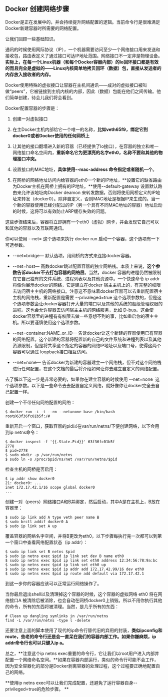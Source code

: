 ## Docker 创建网络步骤

Docker是正在发展中的，并会持续提升网络配置的逻辑。当前命令行是很难满足Docker新建容器时所需要的网络配置。

让我们回顾一些基础知识。

通讯的时候使用网际协议（IP），一个机器需要访问至少一个网络接口用来发送和接收包，路由表定义了通过接口可达IP地址范围。网络接口不一定非是物理设备。**实际上，在每一个Linux机器（和每个Docker容器内部）的lo回环接口都是有效的而且完全是虚拟的——Linux内核简单地拷贝回环（数据）包，直接从发送者的内存放入接收者的内存。**

Docker使用特殊的虚拟接口让容器在主机间通讯——成对的虚拟接口被叫做“peers”，它被链接到主机内核的内部，因此（数据）包能在他们之间传输。他们简单创建，待会儿我们将会看到。

Docker配置容器的步骤是：

1. 创建一对虚拟接口

2. 在主Docker主机内部给它一个唯一的名称，**比如veth65f9，绑定它到docker0或者Docker使用的任何网桥上**

3. 让其他的接口翻墙进入新的容器（已经提供了lo接口），在容器的独立和唯一网络接口命名空间内，**重新命名它为更漂亮的名字eth0，名称不要和其他的物理接口冲突。**

4. 设置接口的MAC地址，**具体使用--mac-address 命令指定或者随机一个**。

5. 在网桥的网络地址访问内给容器的eth0一个新的IP地址，**设置它的缺省路由为Docker主机在网桥上拥有的IP地址。**使用--default-gateway 设置默认路由来允许该地址向Docker deamon 来转发数据，否则将使用网桥定义的IP地址来转发（docker0）。除非自定义，否则MAC地址是根据IP来生成的。当一个新的容器使用已经分配过的IP（另一个具有不同MAC地址的容器）地址启动的时候，这将可以有效防止ARP缓存失效的问题。

这些步骤结束后，容器将立即拥有一个eth0（虚拟）网卡，并会发现它自己可以和其他的容器以及互联网通讯。

你可以使用 --net= 这个选项来执行 docker run 启动一个容器，这个选项有一下可选参数。

* --net=bridge— 默认选项，用网桥的方式来连接docker容器。

* --net=host— 高数docker跳过配置容器的独立网络栈。本质上来说，**这个参数告诉docker不去打包容器的网络层**。当然，docker 容器的进程仍然被限制在它自己独有的文件系统、进程列表以及其他资源中。一个快速命令 ip addr 将像你展示docker的网络，它是建立在docker 宿主主机上的，有完整的权限去访问宿主主机的网络接口。注意这不意味着docker容器可以去重新配置宿主主机的网络栈，重新配置是需要 --privaleged=true 这个选项参数的，但是这个选项参数会让docker容器打开大量的端口以及其他的系统的超级管理权限的进程。这也会允许容器去访问宿主主机的网络服务，比如 D-bus。这会使docker容器里的进程有有权限去做一些意想不到的事，比如重启你的宿主主机。所以要谨慎使用这个选项参数。

* --net=container:NAME_or_ID— 告诉docker让这个新建的容器使用已有容器的网络配置。这个新建的容器将配置新的自己的文件系统和进程列表以及其他资源限制，但是将共享这个指定的容器的网络IP地址以及端口号，使得这两个容器可以通过 loopback接口相互访问。
* --net=none— 告诉docker为新建的容器建立一个网络栈，但不对这个网络栈进行任何配置，在这个文档的最后将介绍如何让你去建立自定义的网络配置。

去了解以下这一步是非常必要的，如果你在建立容器的时候使用 --net=none  这个选项参数。以下是一些命令去去配置自定义网络，就好像你让docker完全去自己配置一样。


创建一个不带任何网络配置的网络：

	$ docker run -i -t --rm --net=none base /bin/bash
	root@63f36fc01b5f:/#

重新开启一个窗口，获取容器的pid以在var/run/netns/下便创建网络，以下会用到ip netns命令：

	$ docker inspect -f '{{.State.Pid}}' 63f36fc01b5f
	2778
	$ pid=2778
	$ sudo mkdir -p /var/run/netns
	$ sudo ln -s /proc/$pid/ns/net /var/run/netns/$pid

检查主机的网桥是否启用：

	$ ip addr show docker0
	21: docker0: ...
	inet 172.17.42.1/16 scope global docker0
	...
创建一对（peers）网络接口A和B并绑定，然后启动，其中A是在主机上，B放在容器里：

	$ sudo ip link add A type veth peer name B
	$ sudo brctl addif docker0 A
	$ sudo ip link set A up

覆盖容器的网络名字空间，并将B更改为eth0，以下步骤每执行完一次都可以到第一个窗口中查看网络配置状态（ip addr）：

	$ sudo ip link set B netns $pid
	$ sudo ip netns exec $pid ip link set dev B name eth0
	$ sudo ip netns exec $pid ip link set eth0 address 12:34:56:78:9a:bc
	$ sudo ip netns exec $pid ip link set eth0 up
	$ sudo ip netns exec $pid ip addr add 172.17.42.99/16 dev eth0
	$ sudo ip netns exec $pid ip route add default via 172.17.42.1

到这一步你的容器应该可以正常运行网络操作了。

当你最后退出shell以及清理掉这个容器的时候，这个容器的虚拟网络 eth0 将在网络接口A 被清除后被消除，也会自动在网桥docker0上销毁。所以不用你执行其他的命令，所有的东西将被清理。当然，是几乎所有的东西：

	# Clean up dangling symlinks in /var/run/netns
	find -L /var/run/netns -type l -delete

还要注意上面的脚本使用了现代的ip命令行替代旧的弃用的封装，**类似ipconfig和route，些老的命令行还是会一直呆在我们的容器内部工作。如果你嫌麻烦，ip addr命令行也可以只键入ip a。**

总之，**注意这个ip netns exec重要的命令行，它让我们以root用户进入内部并配置一个网络命名空间。**如果在容器内部运行，类似的命令行可能不会工作，因为安全容器化的部分是Docker剥离容器的处理过程，这个过程要正确地配置自己的网络。

**使用ip netns exec可以让我们完成配置，还避免了运行容器自身--privileged=true的危险步骤。
**
